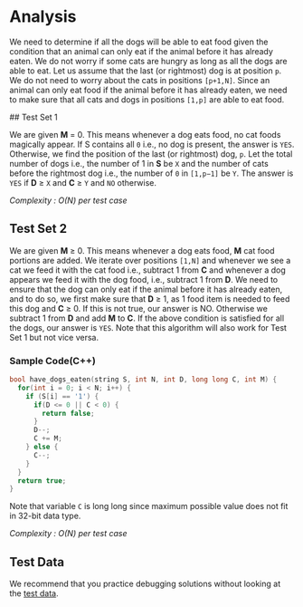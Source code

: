 # Analysis

We need to determine if all the dogs will be able to eat food given the condition that an animal can only eat if the animal before it has already eaten. We do not worry if some cats are hungry as long as all the dogs are able to eat. Let us assume that the last (or rightmost) dog is at position `p`. We do not need to worry about the cats in positions `[p+1,N]`. Since an animal can only eat food if the animal before it has already eaten, we need to make sure that all cats and dogs in positions `[1,p]` are able to eat food.

## Test Set 1

We are given **M** = 0. This means whenever a dog eats food, no cat foods magically appear. If S contains all `0` i.e., no dog is present, the answer is `YES`. Otherwise, we find the position of the last (or rightmost) dog, `p`. Let the total number of dogs i.e., the number of 1 in **S** be `X` and the number of cats before the rightmost dog i.e., the number of `0` in `[1,p−1]` be `Y`. The answer is `YES` if **D** ≥ `X` and **C** ≥ `Y` and `NO` otherwise.

_Complexity : O(N) per test case_

## Test Set 2

We are given **M** ≥ 0. This means whenever a dog eats food, **M** cat food portions are added. We iterate over positions `[1,N]` and whenever we see a cat we feed it with the cat food i.e., subtract 1 from **C** and whenever a dog appears we feed it with the dog food, i.e., subtract 1 from **D**. We need to ensure that the dog can only eat if the animal before it has already eaten, and to do so, we first make sure that **D** ≥ 1, as 1 food item is needed to feed this dog and **C** ≥ 0. If this is not true, our answer is NO. Otherwise we subtract 1 from **D** and add **M** to **C**. If the above condition is satisfied for all the dogs, our answer is `YES`. Note that this algorithm will also work for Test Set 1 but not vice versa.

### Sample Code(C++)

```c++
bool have_dogs_eaten(string S, int N, int D, long long C, int M) {
  for(int i = 0; i < N; i++) {
    if (S[i] == '1') {
      if(D <= 0 || C < 0) {
        return false;
      }
      D--;
      C += M;
    } else {
      C--;
    }
  }
  return true;
}
```

Note that variable `C` is long long since maximum possible value does not fit in 32-bit data type.

_Complexity : O(N) per test case_

## Test Data

We recommend that you practice debugging solutions without looking at the [test data](https://codejam.googleapis.com/dashboard/get_file/AQj_6U2ufcx28Y9QPXjVdnhGBrxGPREwA_x8uUj7n8awXkYsrQ288IDulvP8pSLP0KI/test_data.zip).
